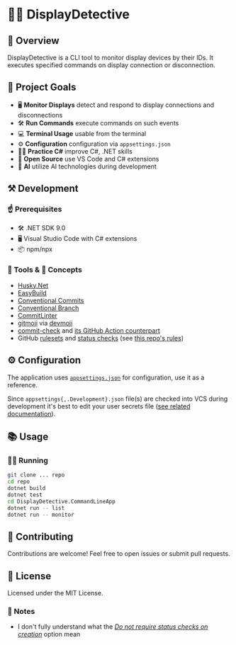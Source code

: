 # 🕵️‍♂️ DisplayDetective

## 📃 Overview

DisplayDetective is a CLI tool to monitor display devices by their IDs. It executes specified commands on display connection or disconnection.

## 🎯 Project Goals

- 🖥️ **Monitor Displays** detect and respond to display connections and disconnections
- 🛠️ **Run Commands** execute commands on such events
- 💻 **Terminal Usage** usable from the terminal
- ⚙️ **Configuration** configuration via `appsettings.json`
- 🧑‍💻 **Practice C#** improve C#, .NET skills
- 🔧 **Open Source** use VS Code and C# extensions
- 🤖 **AI** utilize AI technologies during development

## ⚒️ Development

### ☝️ Prerequisites

- 🛠️ .NET SDK 9.0
- 🖥️ Visual Studio Code with C# extensions
- 📦 npm/npx

### 🔨 Tools  & 🧠 Concepts

- [Husky.Net](https://alirezanet.github.io/Husky.Net/)
- [EasyBuild](https://github.com/easybuild-org/)
- [Conventional Commits](https://www.conventionalcommits.org/)
- [Conventional Branch](https://conventional-branch.github.io/)
- [CommitLinter](https://github.com/easybuild-org/EasyBuild.CommitLinter)
- [gitmoji](https://gitmoji.dev/) via [devmoji](https://github.com/folke/devmoji)
- [commit-check](https://github.com/commit-check/commit-check) and [its GitHub Action counterpart](https://github.com/commit-check/commit-check-action)
- GitHub [rulesets](https://docs.github.com/en/repositories/configuring-branches-and-merges-in-your-repository/managing-rulesets/about-rulesets) and [status checks](https://docs.github.com/en/pull-requests/collaborating-with-pull-requests/collaborating-on-repositories-with-code-quality-features/about-status-checks) (see [this repo's rules](https://github.com/kohanyirobert/DisplayDetective/rules))

## ⚙️ Configuration

The application uses [`appsettings.json`](appsettings.json) for configuration, use it as a reference.

Since `appsettings{,.Development}.json` file(s) are checked into VCS during development
it's best to edit your user secrets file ([see related documentation](https://learn.microsoft.com/en-us/aspnet/core/security/app-secrets)).

## 📚 Usage

### 🏃‍♂️ Running

```sh
git clone ... repo
cd repo
dotnet build
dotnet test
cd DisplayDetective.CommandLineApp
dotnet run -- list
dotnet run -- monitor
```

## 🤝 Contributing

Contributions are welcome! Feel free to open issues or submit pull requests.

## 📄 License

Licensed under the MIT License.

### 📝 Notes

- I don't fully understand what the [*Do not require status checks on creation*](https://docs.github.com/en/enterprise-cloud@latest/repositories/configuring-branches-and-merges-in-your-repository/managing-rulesets/available-rules-for-rulesets#require-status-checks-to-pass-before-merging) option mean
